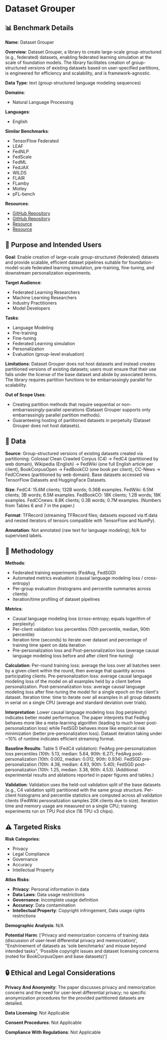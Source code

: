 # Dataset Grouper

## 📊 Benchmark Details

**Name**: Dataset Grouper

**Overview**: Dataset Grouper, a library to create large-scale group-structured (e.g., federated) datasets, enabling federated learning simulation at the scale of foundation models. The library facilitates creation of group-structured versions of existing datasets based on user-specified partitions, is engineered for efficiency and scalability, and is framework-agnostic.

**Data Type**: text (group-structured language modeling sequences)

**Domains**:
- Natural Language Processing

**Languages**:
- English

**Similar Benchmarks**:
- TensorFlow Federated
- LEAF
- FedNLP
- FedScale
- FedML
- FedJAX
- WILDS
- FLAIR
- FLamby
- Motley
- pFL-bench

**Resources**:
- [GitHub Repository](https://github.com/google-research/dataset_grouper)
- [GitHub Repository](https://github.com/google-research/dataset_grouper/tree/main/dataset_grouper/examples/datasets)
- [Resource](https://pypi.org/project/dataset-grouper/)
- [Resource](https://arxiv.org/abs/2307.09619)

## 🎯 Purpose and Intended Users

**Goal**: Enable creation of large-scale group-structured (federated) datasets and provide scalable, efficient dataset pipelines suitable for foundation-model-scale federated learning simulation, pre-training, fine-tuning, and downstream personalization experiments.

**Target Audience**:
- Federated Learning Researchers
- Machine Learning Researchers
- Industry Practitioners
- Model Developers

**Tasks**:
- Language Modeling
- Pre-training
- Fine-tuning
- Federated Learning simulation
- Personalization
- Evaluation (group-level evaluation)

**Limitations**: Dataset Grouper does not host datasets and instead creates partitioned versions of existing datasets; users must ensure that their use falls under the license of the base dataset and abide by associated terms. The library requires partition functions to be embarrassingly parallel for scalability.

**Out of Scope Uses**:
- Creating partition methods that require sequential or non-embarrassingly-parallel operations (Dataset Grouper supports only embarrassingly parallel partition methods).
- Guaranteeing hosting of partitioned datasets in perpetuity (Dataset Grouper does not host datasets).

## 💾 Data

**Source**: Group-structured versions of existing datasets created via partitioning: Colossal Clean Crawled Corpus (C4) -> FedC4 (partitioned by web domain), Wikipedia (English) -> FedWiki (one full English article per client), BookCorpusOpen -> FedBookCO (one book per client), CC-News -> FedCCnews (partitioned by web domain). Base datasets accessed via TensorFlow Datasets and HuggingFace Datasets.

**Size**: FedC4: 15.6M clients; 132B words; 0.36B examples. FedWiki: 6.5M clients; 3B words; 6.5M examples. FedBookCO: 18K clients; 1.2B words; 18K examples. FedCCnews: 8.8K clients; 0.3B words; 0.7M examples. (Numbers from Tables 6 and 7 in the paper.)

**Format**: TFRecord (streaming TFRecord files; datasets exposed via tf.data and nested iterators of tensors compatible with TensorFlow and NumPy).

**Annotation**: Not annotated (raw text for language modeling); N/A for supervised labels.

## 🔬 Methodology

**Methods**:
- Federated training experiments (FedAvg, FedSGD)
- Automated metrics evaluation (causal language modeling loss / cross-entropy)
- Per-group evaluation (histograms and percentile summaries across clients)
- Iteration/time profiling of dataset pipelines

**Metrics**:
- Causal language modeling loss (cross-entropy; equals logarithm of perplexity)
- Per-client validation loss percentiles (10th percentile, median, 90th percentile)
- Iteration time (seconds) to iterate over dataset and percentage of training time spent on data iteration
- Pre-personalization loss and Post-personalization loss (average causal language modeling loss before and after client fine-tuning)

**Calculation**: Per-round training loss: average the loss over all batches seen by a given client within the round, then average that quantity across participating clients. Pre-personalization loss: average causal language modeling loss of the model on all examples held by a client before personalization. Post-personalization loss: average causal language modeling loss after fine-tuning the model for a single epoch on the client's dataset. Iteration time: time to iterate over all examples in all group datasets in serial on a single CPU (average and standard deviation over trials).

**Interpretation**: Lower causal language modeling loss (log perplexity) indicates better model performance. The paper interprets that FedAvg behaves more like a meta-learning algorithm (leading to much lower post-personalization loss) while FedSGD behaves more like empirical risk minimization (better pre-personalization loss). Dataset iteration taking under ~10% of runtime indicates efficient streaming format.

**Baseline Results**: Table 5 (FedC4 validation): FedAvg pre-personalization loss percentiles (10th: 5.13, median: 5.64, 90th: 6.27); FedAvg post-personalization (10th: 0.002, median: 0.012, 90th: 0.934). FedSGD pre-personalization (10th: 4.38, median: 4.93, 90th: 5.40); FedSGD post-personalization (10th: 1.25, median: 3.38, 90th: 4.53). (Additional experimental results and ablations reported in paper figures and tables.)

**Validation**: Validation uses the held-out validation split of the base datasets (e.g., C4 validation split) partitioned with the same group structure. Per-client histograms and percentile statistics are computed across all validation clients (FedWiki personalization samples 20K clients due to size). Iteration time and memory usage are measured on a single CPU; training experiments run on TPU Pod slice (16 TPU v3 chips).

## ⚠️ Targeted Risks

**Risk Categories**:
- Privacy
- Legal Compliance
- Governance
- Accuracy
- Intellectual Property

**Atlas Risks**:
- **Privacy**: Personal information in data
- **Data Laws**: Data usage restrictions
- **Governance**: Incomplete usage definition
- **Accuracy**: Data contamination
- **Intellectual Property**: Copyright infringement, Data usage rights restrictions

**Demographic Analysis**: N/A

**Potential Harm**: ['Privacy and memorization concerns of training data (discussion of user-level differential privacy and memorization)', "Enshrinement of datasets as 'sole benchmarks' and misuse beyond intended tasks", 'Possible copyright issues and dataset licensing concerns (noted for BookCorpusOpen and base datasets)']

## 🔒 Ethical and Legal Considerations

**Privacy And Anonymity**: The paper discusses privacy and memorization concerns and the need for user-level differential privacy; no specific anonymization procedures for the provided partitioned datasets are detailed.

**Data Licensing**: Not Applicable

**Consent Procedures**: Not Applicable

**Compliance With Regulations**: Not Applicable
